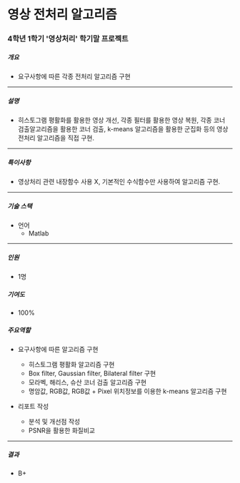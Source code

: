# 영상 전처리 알고리즘

### 4학년 1학기 '영상처리' 학기말 프로젝트



##### 개요

- 요구사항에 따른 각종 전처리 알고리즘 구현

---

##### 설명

- 히스토그램 평활화를 활용한 영상 개선, 각종 필터를 활용한 영상 복원, 각종 코너 검출알고리즘을 활용한 코너 검출, k-means 알고리즘을 활용한 군집화 등의 영상 전처리 알고리즘을 직접 구현.

---

##### 특이사항

- 영상처리 관련 내장함수 사용 X,  기본적인 수식함수만 사용하여 알고리즘 구현.

---

##### 기술 스택

- 언어
  - Matlab

---

##### 인원

- 1명

##### 기여도

- 100%

##### 주요역할

- 요구사항에 따른 알고리즘 구현
  - 히스토그램 평활화 알고리즘 구현
  - Box filter, Gaussian filter, Bilateral filter 구현
  - 모라벡, 해리스, 슈산 코너 검출 알고리즘 구현
  - 명암값, RGB값, RGB값 + Pixel 위치정보를 이용한 k-means 알고리즘 구현

- 리포트 작성
  - 분석 및 개선점 작성
  - PSNR을 활용한 화질비교

---

##### 결과

- B+